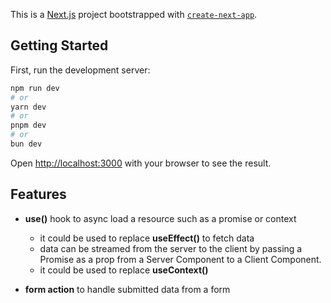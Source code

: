 This is a [Next.js](https://nextjs.org/) project bootstrapped with [`create-next-app`](https://github.com/vercel/next.js/tree/canary/packages/create-next-app).

## Getting Started

First, run the development server:

```bash
npm run dev
# or
yarn dev
# or
pnpm dev
# or
bun dev
```

Open [http://localhost:3000](http://localhost:3000) with your browser to see the result.

## Features

- **use()** hook to async load a resource such as a promise or context
	- it could be used to replace **useEffect()** to fetch data
	- data can be streamed from the server to the client by passing a Promise as a prop from a Server Component to a Client Component.
	- it could be used to replace **useContext()**

- **form action** to handle submitted data from a form
